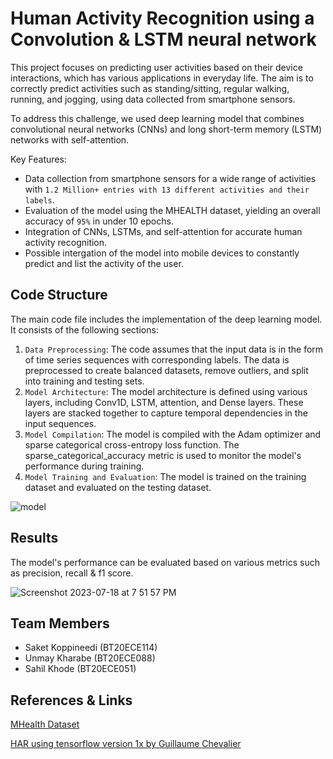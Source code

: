 # Human Activity Recognition using a Convolution & LSTM neural network

This project focuses on predicting user activities based on their device interactions, which has various applications in everyday life. The aim is to correctly predict activities such as standing/sitting, regular walking, running, and jogging, using data collected from smartphone sensors.

To address this challenge, we used deep learning model that combines convolutional neural networks (CNNs) and long short-term memory (LSTM) networks with self-attention. 

Key Features:

* Data collection from smartphone sensors for a wide range of activities with `1.2 Million+ entries with 13 different activities and their labels`.
* Evaluation of the model using the MHEALTH dataset, yielding an overall accuracy of `95%` in under 10 epochs.
* Integration of CNNs, LSTMs, and self-attention for accurate human activity recognition.
* Possible intergation of the model into mobile devices to constantly predict and list the activity of the user.

## Code Structure

The main code file includes the implementation of the deep learning model. It consists of the following sections:

1. `Data Preprocessing`: The code assumes that the input data is in the form of time series sequences with corresponding labels. The data is preprocessed to create balanced datasets, remove outliers, and split into training and testing sets. 
2. `Model Architecture`: The model architecture is defined using various layers, including Conv1D, LSTM, attention, and Dense layers. These layers are stacked together to capture temporal dependencies in the input sequences.
3. `Model Compilation`: The model is compiled with the Adam optimizer and sparse categorical cross-entropy loss function. The sparse_categorical_accuracy metric is used to monitor the model's performance during training.
4. `Model Training and Evaluation`: The model is trained on the training dataset and evaluated on the testing dataset.

   
![model](https://github.com/kssmp/Human_Activity_Recognition_LSTM/assets/115448106/a15a98ad-70de-4540-91fb-dad917bfcbac)

## Results

The model's performance can be evaluated based on various metrics such as precision, recall & f1 score. 

![Screenshot 2023-07-18 at 7 51 57 PM](https://github.com/kssmp/Human_Activity_Recognition_LSTM/assets/115448106/22f533ca-93c8-4cb6-8f06-743f137b9d72)


## Team Members

* Saket Koppineedi (BT20ECE114)
* Unmay Kharabe (BT20ECE088)
* Sahil Khode (BT20ECE051)
  
## References & Links

[MHealth Dataset](http://archive.ics.uci.edu/dataset/319/mhealth+dataset)

[HAR using tensorflow version 1x by Guillaume Chevalier](https://github.com/guillaume-chevalier/LSTM-Human-Activity-Recognition)
